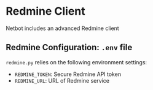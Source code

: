 # Redmine Client

Netbot includes an advanced Redmine client

## Redmine Configuration: `.env` file

`redmine.py` relies on the following environment settings:
* `REDMINE_TOKEN`: Secure Redmine API token
* `REDMINE_URL`: URL of Redmine service
